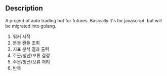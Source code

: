 ## Description

A project of auto trading bot for futures. Basically it's for javascript, but will be migrated into golang.

1. 워커 시작
2. 분봉 캔들 조회
3. 지표 분석 결과 출력
4. 주문/청산/보류 결정
5. 주문/청산/보류 처리
6. 반복
